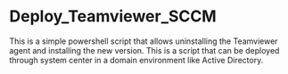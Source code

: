 # Deploy_Teamviewer_SCCM
This is a simple powershell script that allows uninstalling the Teamviewer agent and installing the new version. This is a script that can be deployed through system center in a domain environment like Active Directory. 

